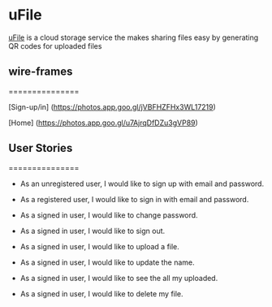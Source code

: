# uFile
[uFile](https://aymammeri.github.io/uFile-client/) is a cloud storage service the makes sharing files easy by generating QR codes for uploaded files 

## wire-frames
===============

[Sign-up/in] (https://photos.app.goo.gl/jVBFHZFHx3WL17219)

[Home] (https://photos.app.goo.gl/u7AjrqDfDZu3gVP89)

## User Stories
===============

- As an unregistered user, I would like to sign up with email and password.

- As a registered user, I would like to sign in with email and password.

- As a signed in user, I would like to change password.

- As a signed in user, I would like to sign out.

- As a signed in user, I would like to upload a file.

- As a signed in user, I would like to update the name.

- As a signed in user, I would like to see the all my uploaded.

- As a signed in user, I would like to delete my file.
